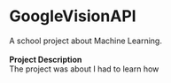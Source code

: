 # GoogleVisionAPI
A school project about Machine Learning.<br><br>
**Project Description**<br>
The project was about I had to learn how 
